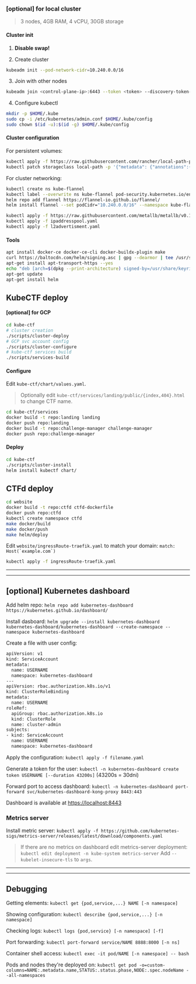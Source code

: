 ### [optional] for local cluster

> 3 nodes, 4GB RAM, 4 vCPU, 30GB storage

#### Cluster init
1. **Disable swap!**

2. Create cluster
```bash
kubeadm init --pod-network-cidr=10.240.0.0/16
```

3. Join with other nodes
```bash
kubeadm join <control-plane-ip>:6443 --token <token> --discovery-token-ca-cert-hash sha256:<hash>
```

4. Configure kubectl
```bash
mkdir -p $HOME/.kube
sudo cp -i /etc/kubernetes/admin.conf $HOME/.kube/config
sudo chown $(id -u):$(id -g) $HOME/.kube/config
```

#### Cluster configuration
For persistent volumes:
```bash
kubectl apply -f https://raw.githubusercontent.com/rancher/local-path-provisioner/master/deploy/local-path-storage.yaml
kubectl patch storageclass local-path -p '{"metadata": {"annotations":{"storageclass.kubernetes.io/is-default-class":"true"}}}'
```

For cluster networking:
```bash
kubectl create ns kube-flannel
kubectl label --overwrite ns kube-flannel pod-security.kubernetes.io/enforce=privileged
helm repo add flannel https://flannel-io.github.io/flannel/
helm install flannel --set podCidr="10.240.0.0/16" --namespace kube-flannel flannel/flannel

kubectl apply -f https://raw.githubusercontent.com/metallb/metallb/v0.13.7/config/manifests/metallb-native.yaml
kubectl apply -f ipaddresspool.yaml
kubectl apply -f l2advertisment.yaml
```

#### Tools

```bash
apt install docker-ce docker-ce-cli docker-buildx-plugin make
curl https://baltocdn.com/helm/signing.asc | gpg --dearmor | tee /usr/share/keyrings/helm.gpg > /dev/null
apt-get install apt-transport-https --yes
echo "deb [arch=$(dpkg --print-architecture) signed-by=/usr/share/keyrings/helm.gpg] https://baltocdn.com/helm/stable/debian/ all main" | tee /etc/apt/sources.list.d/helm-stable-debian.list
apt-get update
apt-get install helm
```

## KubeCTF deploy

#### [optional] for GCP
```bash
cd kube-ctf
# cluster creation
./scripts/cluster-deploy
# GCP svc account config
./scripts/cluster-configure
# kube-ctf services build
./scripts/services-build
```

#### Configure
Edit `kube-ctf/chart/values.yaml`.
> Optionally edit `kube-ctf/services/landing/public/{index,404}.html` to change CTF name.

```bash
cd kube-ctf/services
docker build -t repo:landing landing
docker push repo:landing
docker build -t repo:challenge-manager challenge-manager
docker push repo:challenge-manager
```

#### Deploy

```bash
cd kube-ctf
./scripts/cluster-install
helm install kubectf chart/
```

## CTFd deploy

```bash
cd website
docker build -t repo:ctfd ctfd-dockerfile
docker push repo:ctfd
kubectl create namespace ctfd
make docker/build
make docker/push
make helm/deploy
```

Edit `website/ingressRoute-traefik.yaml` to match your domain: ``match: Host(`example.com`)``
```bash
kubectl apply -f ingressRoute-traefik.yaml
```

---
---
## [optional] Kubernetes dashboard
Add helm repo:
`helm repo add kubernetes-dashboard https://kubernetes.github.io/dashboard/`

Install dasboard:
`helm upgrade --install kubernetes-dashboard kubernetes-dashboard/kubernetes-dashboard --create-namespace --namespace kubernetes-dashboard`

Create a file with user config:
```bash
apiVersion: v1
kind: ServiceAccount
metadata:
  name: USERNAME
  namespace: kubernetes-dashboard
---
apiVersion: rbac.authorization.k8s.io/v1
kind: ClusterRoleBinding
metadata:
  name: USERNAME
roleRef:
  apiGroup: rbac.authorization.k8s.io
  kind: ClusterRole
  name: cluster-admin
subjects:
- kind: ServiceAccount
  name: USERNAME
  namespace: kubernetes-dashboard
```

Apply the configuration:
`kubectl apply -f filename.yaml`

Generate a token for the user:
`kubectl -n kubernetes-dashboard create token USERNAME [--duration 43200s]` (43200s = 30dni)

Forward port to access dashboard:
`kubectl -n kubernetes-dashboard port-forward svc/kubernetes-dashboard-kong-proxy 8443:443`

Dashboard is available at [https://localhost:8443](https://localhost:8443)

### Metrics server

Install metric server:
`kubectl apply -f https://github.com/kubernetes-sigs/metrics-server/releases/latest/download/components.yaml`

> If there are no metrics on dashboard edit metrics-server deployment:
> `kubectl edit deployment -n kube-system metrics-server`
> Add `--kubelet-insecure-tls` to `args`.

---
---
## Debugging
Getting elements:
`kubectl get {pod,service,...} NAME [-n namespace]`

Showing configuration:
`kubectl describe {pod,service,...} [-n namespace]`

Checking logs:
`kubectl logs {pod,service} [-n namespace] [-f]`

Port forwarding:
`kubectl port-forward service/NAME 8888:8000 [-n ns]`

Container shell access:
`kubectl exec -it pod/NAME [-n namespace] -- bash`

Pods and nodes they're deployed on:
`kubectl get pod -o=custom-columns=NAME:.metadata.name,STATUS:.status.phase,NODE:.spec.nodeName --all-namespaces`
